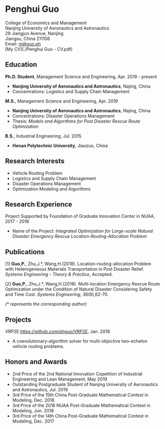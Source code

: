 # Penghui Guo

College of Economics and Management<br>
Nanjing University of Aeronautics and Astronautics<br>
29 Jiangjun Avenue, Nanjing<br>
Jiangsu, China 211106<br>
Email: m@guo.ph<br>
[My CV](./Penghui Guo - CV.pdf)

## Education

__Ph.D. Student__, Management Science and Engineering, Apr. 2019 - present

- __Nanjing University of Aeronautics and Astronautics__, Najing, China<br>
- Concentrations: Logistics and Supply Chain Management

__M.S.__, Management Science and Engineering, Apr. 2019

- __Nanjing University of Aeronautics and Astronautics__, Najing, China<br>
- Concentrations: Disaster Operations Management<br>
- Thesis: _Models and Algorithms for Post Disaster
Rescue Route Optimization_

__B.S.__, Industrial Engineering, Jul. 2015

- __Henan Polytechnic University__, Jiaozuo, China

## Research Interests

- Vehicle Routing Problem<br>
- Logistics and Supply Chain Management<br>
- Disaster Operations Management<br>
- Optimization Modeling and Algorithms

## Research Experience

Project Supported by Foundation of Graduate Innovation Center in NUAA, 2017 - 2018

- Name of the Project: _Integrated Optimization for Large-scale Natural Disaster Emergency Rescue Location-Routing-Allocation Problem_

## Publications

[1] __Guo,P.__, Zhu,J.*, Wang,H.(2018). Location-routing-allocation Problem with Heterogeneous Materials Transportation in Post Disaster Relief. _Systems Engineering - Theory & Practice_, Accepted.

[2] __Guo,P.__, Zhu,J.*, Wang,H.(2018). Multi-location Emergency Rescue Route Optimization under the Condition of Natural Disaster Considering Safety and Time Cost. _Systems Engineering_, 36(6),62-70.

_(* represents the corresponding author)_

## Projects

VRP2E https://github.com/phguo/VRP2E, Jan. 2018

- A coevolutionary-algorithm solver for multi-objective two-echelon vehicle routing problems.

## Honors and Awards

- 2nd Price of the 2nd National Innovation Copetition of Industrial Engineering and Lean Management, May 2019 <br>
- Outstanding Postgraduate Student of Nanjing University of Aeronautics and Astronautics, Jul. 2019<br>
- 3rd Price of the 15th China Post-Graduate Mathematical Contest in Modeling, Dec. 2018<br>
- 3rd Price of the 2018 NUAA Post-Graduate Mathematical Contest in Modeling, Jun. 2018<br>
- 3rd Price of the 14th China Post-Graduate Mathematical Contest in Modeling, Dec. 2017
